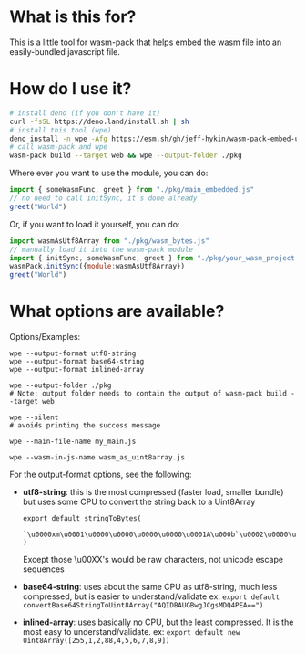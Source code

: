 # What is this for?

This is a little tool for wasm-pack that helps embed the wasm file into an easily-bundled javascript file.

# How do I use it?

```sh
# install deno (if you don't have it)
curl -fsSL https://deno.land/install.sh | sh
# install this tool (wpe)
deno install -n wpe -Afg https://esm.sh/gh/jeff-hykin/wasm-pack-embed-unofficial@1.0.0.5/wpe.js
# call wasm-pack and wpe
wasm-pack build --target web && wpe --output-folder ./pkg
```

Where ever you want to use the module, you can do: 
```js
import { someWasmFunc, greet } from "./pkg/main_embedded.js"
// no need to call initSync, it's done already
greet("World")
```

Or, if you want to load it yourself, you can do:
```js
import wasmAsUtf8Array from "./pkg/wasm_bytes.js"
// manually load it into the wasm-pack module
import { initSync, someWasmFunc, greet } from "./pkg/your_wasm_project.js"
wasmPack.initSync({module:wasmAsUtf8Array})
greet("World")
```

# What options are available?

Options/Examples:
```
wpe --output-format utf8-string
wpe --output-format base64-string
wpe --output-format inlined-array

wpe --output-folder ./pkg
# Note: output folder needs to contain the output of wasm-pack build --target web

wpe --silent
# avoids printing the success message
            
wpe --main-file-name my_main.js

wpe --wasm-in-js-name wasm_as_uint8array.js
```

For the output-format options, see the following:
    
- **utf8-string**: this is the most compressed (faster load, smaller bundle)
    but uses some CPU to convert the string back to a Uint8Array<br>
    ```
    export default stringToBytes(
        `\u0000xm\u0001\u0000\u0000\u0000\u0000\u0001A\u000b`\u0002\u0000\u0001\``
    )
    ```
    Except those \u00XX's would be raw characters, not unicode escape sequences

- **base64-string**: uses about the same CPU as utf8-string, much less compressed,
    but is easier to understand/validate
    ex: `export default convertBase64StringToUint8Array("AQIDBAUGBwgJCgsMDQ4PEA==")`

- **inlined-array**: uses basically no CPU, but the least compressed. 
    It is the most easy to understand/validate.
    ex: `export default new Uint8Array([255,1,2,88,4,5,6,7,8,9])`
